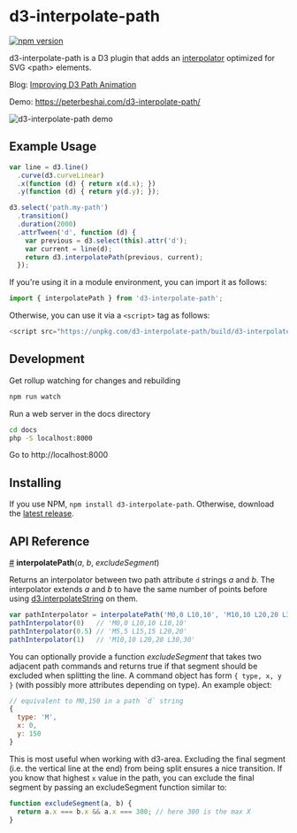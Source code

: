 # d3-interpolate-path

[![npm version](https://badge.fury.io/js/d3-interpolate-path.svg)](https://badge.fury.io/js/d3-interpolate-path)

d3-interpolate-path is a D3 plugin that adds an [interpolator](https://github.com/d3/d3-interpolate)
optimized for SVG &lt;path&gt; elements.

Blog: [Improving D3 Path Animation](https://bocoup.com/weblog/improving-d3-path-animation)

Demo: https://peterbeshai.com/d3-interpolate-path/

![d3-interpolate-path demo](https://peterbeshai.com/d3-interpolate-path/d3-interpolate-path-demo.gif)

## Example Usage

```js
var line = d3.line()
  .curve(d3.curveLinear)
  .x(function (d) { return x(d.x); })
  .y(function (d) { return y(d.y); });

d3.select('path.my-path')
  .transition()
  .duration(2000)
  .attrTween('d', function (d) {
    var previous = d3.select(this).attr('d');
    var current = line(d);
    return d3.interpolatePath(previous, current);
  });
```

If you're using it in a module environment, you can import it as follows:

```js
import { interpolatePath } from 'd3-interpolate-path';
```

Otherwise, you can use it via a `<script>` tag as follows:

```js
<script src="https://unpkg.com/d3-interpolate-path/build/d3-interpolate-path.min.js"></script>
```


## Development

Get rollup watching for changes and rebuilding

```bash
npm run watch
```

Run a web server in the docs directory

```bash
cd docs
php -S localhost:8000
```

Go to http://localhost:8000


## Installing

If you use NPM, `npm install d3-interpolate-path`. Otherwise, download the [latest release](https://github.com/pbeshai/d3-interpolate-path/releases/latest).

## API Reference


<a href="#interpolatePath" name="interpolatePath">#</a> <b>interpolatePath</b>(*a*, *b*, *excludeSegment*)

Returns an interpolator between two path attribute `d` strings *a* and *b*. The interpolator extends *a* and *b* to have the same number of points before using [d3.interpolateString](https://github.com/d3/d3-interpolate#interpolateString) on them.

```js
var pathInterpolator = interpolatePath('M0,0 L10,10', 'M10,10 L20,20 L30,30')
pathInterpolator(0)   // 'M0,0 L10,10 L10,10'
pathInterpolator(0.5) // 'M5,5 L15,15 L20,20'
pathInterpolator(1)   // 'M10,10 L20,20 L30,30'
```

You can optionally provide a function *excludeSegment* that takes two adjacent path commands and returns true if that segment should be excluded when splitting the line. A command object has form `{ type, x, y }` (with possibly more attributes depending on type). An example object:

```js
// equivalent to M0,150 in a path `d` string
{
  type: 'M',
  x: 0,
  y: 150
}
```

This is most useful when working with d3-area. Excluding the final segment (i.e. the vertical line at the end) from being split ensures a nice transition. If you know that highest `x` value in the path, you can exclude the final segment by passing an excludeSegment function similar to:

```js
function excludeSegment(a, b) {
  return a.x === b.x && a.x === 300; // here 300 is the max X
}
```
